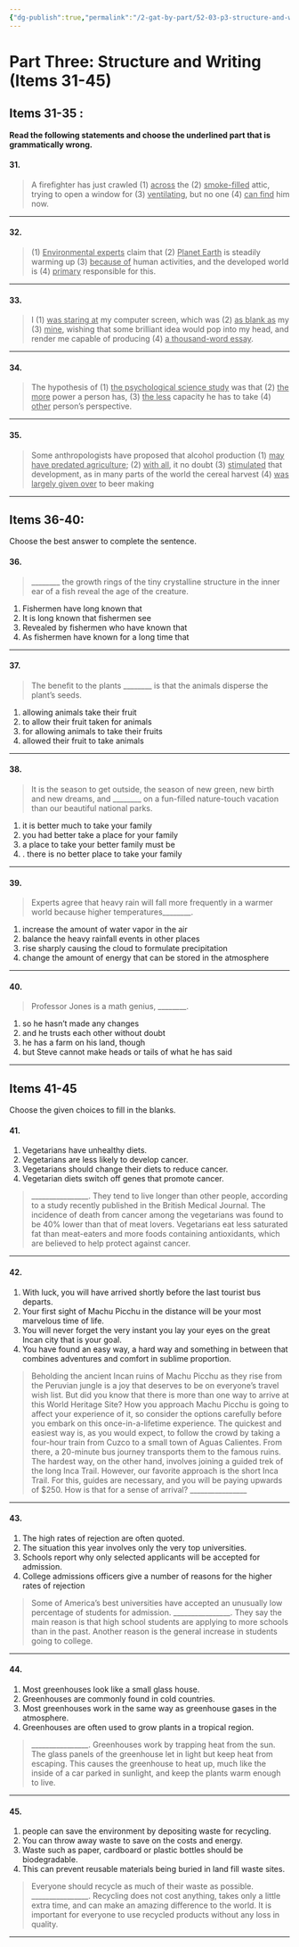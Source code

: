 ```yaml
---
{"dg-publish":true,"permalink":"/2-gat-by-part/52-03-p3-structure-and-writing/"}
---
```


# Part Three: Structure and Writing (Items 31-45)
## Items 31-35 :
**Read the following statements and choose the underlined part that is grammatically wrong.**

#### 31.
> A firefighter has just crawled (1) <u>across</u> the (2) <u>smoke-filled</u> attic, trying to open a window for (3) <u>ventilating</u>, but no one (4) <u>can find</u> him now.

---
#### 32.
> (1) <u>Environmental experts</u> claim that (2) <u>Planet Earth</u> is steadily warming up (3) <u>because of</u> human activities, and the developed world is (4) <u>primary</u> responsible for this.

---
#### 33.
> I (1) <u>was staring at</u> my computer screen, which was (2) <u>as blank as</u> my (3) <u>mine</u>, wishing that some brilliant idea would pop into my head, and render me capable of producing (4) <u>a thousand-word essay</u>.

---
#### 34.
> The hypothesis of (1) <u>the psychological science study</u> was that (2) <u>the more</u> power a person has, (3) <u>the less</u> capacity he has to take (4) <u>other</u> person’s perspective.

---
#### 35.
> Some anthropologists have proposed that alcohol production (1) <u>may have predated agriculture</u>; (2) <u>with all</u>, it no doubt (3) <u>stimulated</u> that development, as in many parts of the world the cereal harvest (4) <u>was largely given over</u> to beer making

---
## Items 36-40: 
Choose the best answer to complete the sentence.

#### 36. 
> \_\_\_\_\_\_\_\_ the growth rings of the tiny crystalline structure in the inner ear of a fish reveal the age of the creature.
1. Fishermen have long known that
2. It is long known that fishermen see
3. Revealed by fishermen who have known that
4. As fishermen have known for a long time that

---
#### 37.
> The benefit to the plants \_\_\_\_\_\_\_\_ is that the animals disperse the plant’s seeds.
1. allowing animals take their fruit
2. to allow their fruit taken for animals
3. for allowing animals to take their fruits
4. allowed their fruit to take animals

---
#### 38.
> It is the season to get outside, the season of new green, new birth and new dreams, and \_\_\_\_\_\_\_\_ on a fun-filled nature-touch vacation than our beautiful national parks.
1. it is better much to take your family
2. you had better take a place for your family
3. a place to take your better family must be 
4. . there is no better place to take your family

---
#### 39.
> Experts agree that heavy rain will fall more frequently in a warmer world because higher temperatures\_\_\_\_\_\_\_\_.
1. increase the amount of water vapor in the air
2. balance the heavy rainfall events in other places
3. rise sharply causing the cloud to formulate precipitation
4. change the amount of energy that can be stored in the atmosphere

---
#### 40.
> Professor Jones is a math genius, \_\_\_\_\_\_\_\_.
1. so he hasn’t made any changes
2. and he trusts each other without doubt
3. he has a farm on his land, though
4. but Steve cannot make heads or tails of what he has said

---
## Items 41-45
Choose the given choices to fill in the blanks.

#### 41.
1. Vegetarians have unhealthy diets.
2. Vegetarians are less likely to develop cancer.
3. Vegetarians should change their diets to reduce cancer.
4. Vegetarian diets switch off genes that promote cancer. 

 >  \_\_\_\_\_\_\_\_\_\_\_\_\_\_\_\_. They tend to live longer than other people, according to a study recently published in the British Medical Journal. The incidence of death from cancer among the vegetarians was found to be 40% lower than that of meat lovers. Vegetarians eat less saturated fat than meat-eaters and more foods containing antioxidants, which are believed to help protect against cancer.

---
#### 42.
1. With luck, you will have arrived shortly before the last tourist bus departs.
2. Your first sight of Machu Picchu in the distance will be your most marvelous time of life.
3. You will never forget the very instant you lay your eyes on the great Incan city that is your goal.
4. You have found an easy way, a hard way and something in between that combines adventures and comfort in sublime proportion.

> Beholding the ancient Incan ruins of Machu Picchu as they rise from the Peruvian jungle is a joy that deserves to be on everyone’s travel wish list. But did you know that there is more than one way to arrive at this World Heritage Site? How you approach Machu Picchu is going to affect your experience of it, so consider the options carefully before you embark on this once-in-a-lifetime experience. The quickest and easiest way is, as you would expect, to follow the crowd by taking a four-hour train from Cuzco to a small town of Aguas Calientes. From there, a 20-minute bus journey transports them to the famous ruins. The hardest way, on the other hand, involves joining a guided trek of the long Inca Trail. However, our favorite approach is the short Inca Trail. For this, guides are necessary, and you will be paying upwards of $250. How is that for a sense of arrival? \_\_\_\_\_\_\_\_\_\_\_\_\_\_\_\_

---
#### 43.
1. The high rates of rejection are often quoted.
2. The situation this year involves only the very top universities.
3. Schools report why only selected applicants will be accepted for admission.
4. College admissions officers give a number of reasons for the higher rates of rejection

> Some of America’s best universities have accepted an unusually low percentage of students for admission. \_\_\_\_\_\_\_\_\_\_\_\_\_\_\_\_. They say the main reason is that high school students are applying to more schools than in the past. Another reason is the general increase in students going to college.

---
#### 44.
1. Most greenhouses look like a small glass house.
2. Greenhouses are commonly found in cold countries.
3. Most greenhouses work in the same way as greenhouse gases in the atmosphere.
4. Greenhouses are often used to grow plants in a tropical region.

> \_\_\_\_\_\_\_\_\_\_\_\_\_\_\_\_. Greenhouses work by trapping heat from the sun. The glass panels of the greenhouse let in light but keep heat from escaping. This causes the greenhouse to heat up, much like the inside of a car parked in sunlight, and keep the plants warm enough to live.

---
#### 45.
1. people can save the environment by depositing waste for recycling.
2. You can throw away waste to save on the costs and energy.
3. Waste such as paper, cardboard or plastic bottles should be biodegradable.
4. This can prevent reusable materials being buried in land fill waste sites.

> Everyone should recycle as much of their waste as possible. \_\_\_\_\_\_\_\_\_\_\_\_\_\_\_\_. Recycling does not cost anything, takes only a little extra time, and can make an amazing difference to the world. It is important for everyone to use recycled products without any loss in quality.

---